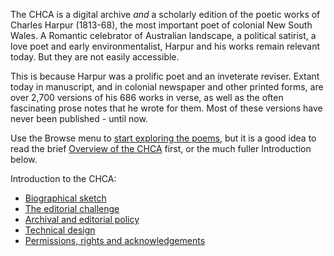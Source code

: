 The CHCA is a digital archive *and* a 
scholarly edition of the poetic works of Charles Harpur (1813-68), the 
most important poet of colonial New South Wales. A Romantic celebrator 
of Australian landscape, a political satirist, a love poet and early 
environmentalist, Harpur and his works remain relevant today. But they 
are not easily accessible. 

This is because Harpur was a prolific poet and an inveterate reviser. 
Extant today in manuscript, and in colonial newspaper and other printed 
forms, are over 2,700 versions of his 686 works in verse, as well as the 
often fascinating prose notes that he wrote for them. Most of these 
versions have never been published - until now.

Use the Browse menu to [start exploring the poems](/harpur/browse), but it is a good idea to read the brief 
[Overview of the CHCA](node/31) first, or the much fuller Introduction below.

Introduction to the CHCA:

  * [Biographical sketch](node/33)
  * [The editorial challenge](node/36) 
  * [Archival and editorial policy](node/32) 
  * [Technical design](node/35) 
  * [Permissions, rights and acknowledgements](node/34) 
